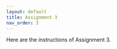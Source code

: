 ```yaml
---
layout: default
title: Assignment 3
nav_order: 3
---
```


Here are the instructions of Assignment 3.